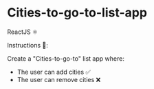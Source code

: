 # Cities-to-go-to-list-app
ReactJS ⚛️

Instructions 📄:

Create a "Cities-to-go-to" list app where:
- The user can add cities ✅
- The user can remove cities ❌
